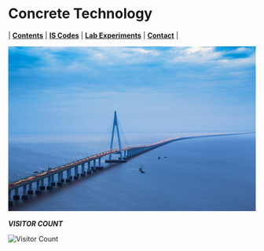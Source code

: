 # Concrete Technology

| **[Contents](Contents/Content.md)** | **[IS Codes](Contents/Codes.md)** | **[Lab Experiments](Contents/Experiments.md)** | **[Contact](Contents/Contact.md)** |  

![Bridge](Contents/Images/1Bridge.jpg)

***VISITOR COUNT***

![Visitor Count](https://profile-counter.glitch.me/yuvrajsingh2304/count.svg)
